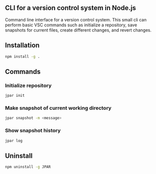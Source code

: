 ## CLI for a version control system in Node.js

Command line interface for a version control system. This small cli can perform basic VSC commands such as initialize a repository, save snapshots for current files, create different changes, and revert changes.



## Installation
```sh
npm install -g .
```

## Commands

### Initialize repository
```sh
jpar init
```
### Make snapshot of current working directory
```sh
jpar snapshot -m <message>
```
### Show snapshot history
```sh
jpar log
```

## Uninstall
```sh
npm uninstall -g JPAR
```




